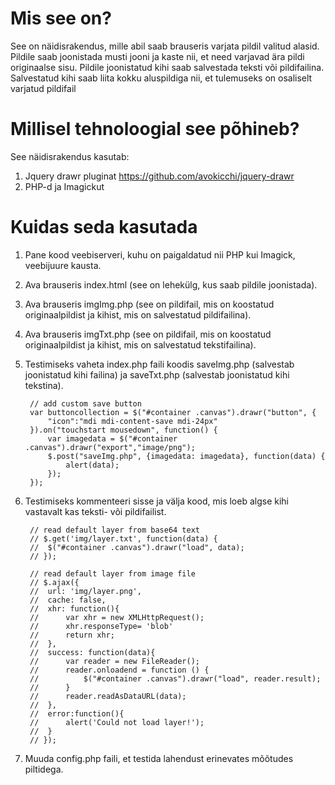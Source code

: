 # Mis see on?

See on näidisrakendus, mille abil saab brauseris varjata pildil valitud alasid. Pildile saab joonistada musti jooni ja kaste nii, et need varjavad ära pildi originaalse sisu. Pildile joonistatud kihi saab salvestada teksti või pildifailina. Salvestatud kihi saab liita kokku aluspildiga nii, et tulemuseks on osaliselt varjatud pildifail

# Millisel tehnoloogial see põhineb?

See näidisrakendus kasutab:
1. Jquery drawr pluginat https://github.com/avokicchi/jquery-drawr
2. PHP-d ja Imagickut

# Kuidas seda kasutada

1. Pane kood veebiserveri, kuhu on paigaldatud nii PHP kui Imagick, veebijuure kausta.
2. Ava brauseris index.html (see on lehekülg, kus saab pildile joonistada).
3. Ava brauseris imgImg.php (see on pildifail, mis on koostatud originaalpildist ja kihist, mis on salvestatud pildifailina).
4. Ava brauseris imgTxt.php (see on pildifail, mis on koostatud originaalpildist ja kihist, mis on salvestatud tekstifailina).
5. Testimiseks vaheta index.php faili koodis saveImg.php (salvestab joonistatud kihi failina) ja saveTxt.php (salvestab joonistatud kihi tekstina).

		// add custom save button
		var buttoncollection = $("#container .canvas").drawr("button", {
			"icon":"mdi mdi-content-save mdi-24px"
		}).on("touchstart mousedown", function() {
			var imagedata = $("#container .canvas").drawr("export","image/png");
			$.post("saveImg.php", {imagedata: imagedata}, function(data) {
				alert(data);
			});
		});

6. Testimiseks kommenteeri sisse ja välja kood, mis loeb algse kihi vastavalt kas teksti- või pildifailist.

		// read default layer from base64 text
		// $.get('img/layer.txt', function(data) {
		// 	$("#container .canvas").drawr("load", data);
		// });

		// read default layer from image file
		// $.ajax({
		// 	url: 'img/layer.png',
		// 	cache: false,
		// 	xhr: function(){
		// 		var xhr = new XMLHttpRequest();
		// 		xhr.responseType= 'blob'
		// 		return xhr;
		// 	},
		// 	success: function(data){
		// 		var reader = new FileReader();
		// 		reader.onloadend = function () {
		// 			$("#container .canvas").drawr("load", reader.result);
		// 		}
		// 		reader.readAsDataURL(data);
		// 	},
		// 	error:function(){
		// 		alert('Could not load layer!');
		// 	}
		// });

7. Muuda config.php faili, et testida lahendust erinevates mõõtudes piltidega. 
